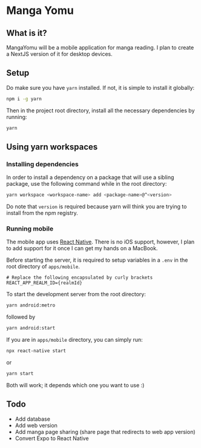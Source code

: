 # Manga Yomu

## What is it?

MangaYomu will be a mobile application for manga reading. I plan to create a NextJS version of it for desktop devices.

## Setup

Do make sure you have `yarn` installed. If not, it is simple to install it globally:

```sh
npm i -g yarn
```

Then in the project root directory, install all the necessary dependencies by running:

```sh
yarn
```

## Using yarn workspaces

### Installing dependencies

In order to install a dependency on a package that will use a sibling package, use the following command while in the root directory:

```sh
yarn workspace <workspace-name> add <package-name>@^<version>
```

Do note that `version` is required because yarn will think you are trying to install from the npm registry.

### Running mobile

The mobile app uses [React Native](https://reactnative.dev/). There is no iOS support, however, I plan to add support for it once I can get my hands on a MacBook.

Before starting the server, it is required to setup variables in a `.env` in the root directory of `apps/mobile`.

```
# Replace the following encapsulated by curly brackets
REACT_APP_REALM_ID={realmId}
```

To start the development server from the root directory:

```sh
yarn android:metro
```

followed by

```sh
yarn android:start
```

If you are in `apps/mobile` directory, you can simply run:

```sh
npx react-native start
```

or

```sh
yarn start
```

Both will work; it depends which one you want to use :)

## Todo

- Add database
- Add web version
- Add manga page sharing (share page that redirects to web app version)
- Convert Expo to React Native
